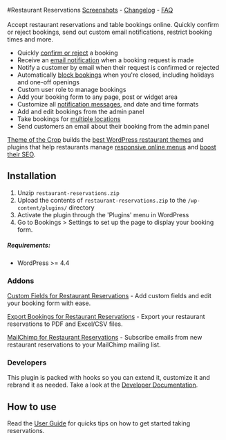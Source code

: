 #Restaurant Reservations
[Screenshots](https://wordpress.org/plugins/restaurant-reservations/screenshots/) - [Changelog](https://github.com/NateWr/restaurant-reservations/wiki/Changelog) - [FAQ](https://github.com/NateWr/restaurant-reservations/wiki/FAQ)
<br/><br/>
Accept restaurant reservations and table bookings online. Quickly confirm or reject bookings, send out custom email notifications, restrict booking times and more.

* Quickly [confirm or reject](http://doc.themeofthecrop.com/plugins/restaurant-reservations/user/manage/confirm-reject-bookings) a booking
* Receive an [email notification](http://doc.themeofthecrop.com/plugins/restaurant-reservations/user/config/email-notifications) when a booking request is made
* Notify a customer by email when their request is confirmed or rejected
* Automatically [block bookings](http://doc.themeofthecrop.com/plugins/restaurant-reservations/user/config/schedule#scheduling-exceptions) when you're closed, including holidays and one-off openings
* Custom user role to manage bookings
* Add your booking form to any page, post or widget area
* Customize all [notification messages](http://doc.themeofthecrop.com/plugins/restaurant-reservations/user/config/email-notifications#understanding-the-template-tags), and date and time formats
* Add and edit bookings from the admin panel
* Take bookings for [multiple locations](http://doc.themeofthecrop.com/plugins/restaurant-reservations/user/manage/locations)
* Send customers an email about their booking from the admin panel

[Theme of the Crop](https://themeofthecrop.com/?utm_source=Plugin&utm_medium=Plugin%20Description&utm_campaign=Restaurant%20Reservations) builds the [best WordPress restaurant themes](https://themeofthecrop.com/themes/?utm_source=Plugin&utm_medium=Plugin%20Description&utm_campaign=Restaurant%20Reservations) and plugins that help restaurants manage [responsive online menus](https://themeofthecrop.com/plugins/food-and-drink-menu/?utm_source=Plugin&utm_medium=Plugin%20Description&utm_campaign=Restaurant%20Reservations) and [boost their SEO](https://themeofthecrop.com/restaurant-seo/?utm_source=Plugin&utm_medium=Plugin%20Description&utm_campaign=Restaurant%20Reservations).

## Installation

1. Unzip `restaurant-reservations.zip`
2. Upload the contents of `restaurant-reservations.zip` to the `/wp-content/plugins/` directory
3. Activate the plugin through the 'Plugins' menu in WordPress
4. Go to Bookings > Settings to set up the page to display your booking form.


##### Requirements:
* WordPress >= 4.4

### Addons
[Custom Fields for Restaurant Reservations](https://themeofthecrop.com/plugin/custom-fields-restaurant-reservations/?utm_source=Plugin&utm_medium=Plugin%20Description&utm_campaign=Restaurant%20Reservations) - Add custom fields and edit your booking form with ease.

[Export Bookings for Restaurant Reservations](https://themeofthecrop.com/plugin/export-bookings-for-restaurant-reservations/?utm_source=Plugin&utm_medium=Plugin%20Description&utm_campaign=Restaurant%20Reservations) - Export your restaurant reservations to PDF and Excel/CSV files.

[MailChimp for Restaurant Reservations](https://themeofthecrop.com/plugin/mailchimp-restaurant-reservations/?utm_source=Plugin&utm_medium=Plugin%20Description&utm_campaign=Restaurant%20Reservations) - Subscribe emails from new restaurant reservations to your MailChimp mailing list.

### Developers

This plugin is packed with hooks so you can extend it, customize it and rebrand it as needed. Take a look at the [Developer Documentation](http://doc.themeofthecrop.com/plugins/restaurant-reservations/developer/?utm_source=Plugin&utm_medium=Plugin%20Description&utm_campaign=Restaurant%20Reservations).

## How to use
Read the [User Guide](http://doc.themeofthecrop.com/plugins/restaurant-reservations/?utm_source=Plugin&utm_medium=Plugin%20Description&utm_campaign=Restaurant%20Reservations) for quicks tips on how to get started taking reservations.

